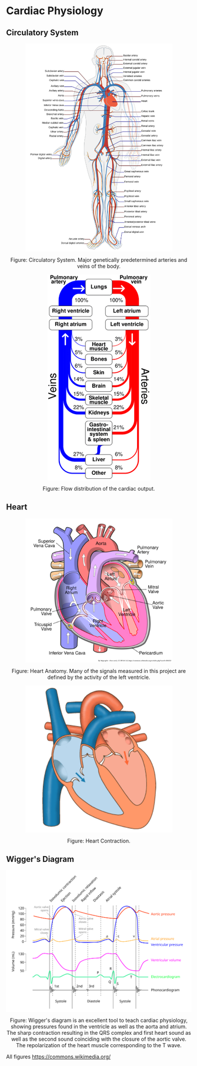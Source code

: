 # Cardiac Physiology

## Circulatory System

<!-- Circulatory System Figure -->
<img src="assets/Circulatory_System.svg" width="400" style="display: block; margin: auto;" />

<p style="text-align: center;">Figure: Circulatory System. Major genetically predetermined arteries and veins of the body.</p>

<!-- Flow Distribution Figure -->
<img src="assets/Circulatory_System_Distribution.svg" width="280" style="display: block; margin: auto;" />

<p style="text-align: center;">Figure: Flow distribution of the cardiac output.</p>

## Heart

<!-- Heart Anatomy Figure -->
<img src="assets/Anatomy_Heart.svg" width="400" style="display: block; margin: auto;" />

<p style="text-align: center;">Figure: Heart Anatomy. Many of the signals measured in this project are defined by the activity of the left ventricle.</p>

<!-- Heart Contraction GIF -->
<img src="assets/Latidos.gif" height="400" style="display: block; margin: auto;" />

<p style="text-align: center;">Figure: Heart Contraction.</p>

## Wigger's Diagram

<!-- Wigger's Diagram Figure -->
<img src="assets/Wiggers_Diagram_2.svg" width="800" style="display: block; margin: auto;" />

<p style="text-align: center;">Figure: Wigger's diagram is an excellent tool to teach cardiac physiology, showing pressures found in the ventricle as well as the aorta and atrium. The sharp contraction resulting in the QRS complex and first heart sound as well as the second sound coinciding with the closure of the aortic valve. The repolarization of the heart muscle corresponding to the T wave.</p>

All figures https://commons.wikimedia.org/